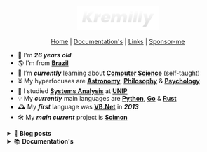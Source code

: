 <div align="center">
  <a href='https://kremilly.com'>
    <img src="images/new-logo-name.png" height="56" />
  </a>
</div>

<p align='center'>
  <a href='https://kremilly.com'>Home</a> | 
  <a href='https://kremilly.com/docs'>Documentation's</a> | 
  <a href='https://kremilly.com/links'>Links</a> |
  <a href='https://github.com/sponsors/Kremilly'>Sponsor-me</a>
</p>

<p></p>

- 🎉 I'm ***26 years old***
- 🌎 I'm from [**Brazil**](https://en.wikipedia.org/wiki/Brazil)
- 🌱 I’m ***currently*** learning about [**Computer Science**](https://en.wikipedia.org/wiki/Computer_science) (self-taught)
- ⏳ My hyperfocuses are [**Astronomy**](https://en.wikipedia.org/wiki/Astronomy), [**Philosophy**](https://en.wikipedia.org/wiki/Philosophy) & [**Psychology**](https://en.wikipedia.org/wiki/Psychology)
- 🏫 I studied [**Systems Analysis**](https://en.wikipedia.org/wiki/Systems_analysis) at [**UNIP**](http://www.unip.br)
- 💡 My ***currently*** main languages are [**Python**](https://python.org), [**Go**](https://go.dev) & [**Rust**](https://rust-lang.com)
- 🕰️ My ***first*** language was [**VB.Net**](https://en.wikipedia.org/wiki/Visual_Basic_(.NET)) in ***2013***
- 🛠️ My ***main current*** project is [**Scimon**](https://github.com/Scibun/Scimon)

<p></p>

<!--<div align='center'>
  <img src='https://skillicons.dev/icons?i=rust,javascript,python,cs,go,php' height='40px' />
</div>-->

<p></p>

<details>
  <summary>
    📝 <b>Blog posts</b>
  </summary>
  <ul>
    <!-- BLOG-POST-LIST:START --><li><a href='https://kremilly.com/blog/compiladores'>O que é um Compilador?</a><br></li><li><a href='https://kremilly.com/blog/nao-use-pollyfill'>Não use Polyfill.js!</a><br></li><li><a href='https://kremilly.com/blog/porque-usar-rust'>Porque usar Rust?</a><br></li><li><a href='https://kremilly.com/blog/hello-world'>Sejam muito bem-vindos ao meu novo blog!</a><br></li><!-- BLOG-POST-LIST:END -->
  </ul>
</details>

<details>
  <summary>
    📚 <b>Documentation's</b>
  </summary>
  <ul>
    <!-- DOCS-LIST:START --><li><a href='https://kremilly.com/docs/cve'>CVE</a><br></li><li><a href='https://kremilly.com/docs/devto'>Devto</a><br></li><li><a href='https://kremilly.com/docs/github'>GitHub</a><br></li><li><a href='https://kremilly.com/docs/hiddenbytes'>HiddenBytes</a><br></li><li><a href='https://kremilly.com/docs/ipinfo'>IPInfo</a><br></li><li><a href='https://kremilly.com/docs/minix'>Minix</a><br></li><li><a href='https://kremilly.com/docs/pageshot'>PageShot</a><br></li><li><a href='https://kremilly.com/docs/passguard'>PassGuard</a><br></li><li><a href='https://kremilly.com/docs/pdfinfo'>PDFInfo</a><br></li><li><a href='https://kremilly.com/docs/pdfscrape'>PDFScrape</a><br></li><li><a href='https://kremilly.com/docs/pdfthumb'>PDFThumb</a><br></li><li><a href='https://kremilly.com/docs/qrcode'>QRCode</a><br></li><li><a href='https://kremilly.com/docs/statslangs'>Statslangs</a><br></li><li><a href='https://kremilly.com/docs/wikipedia'>Wikipedia</a><br></li><!-- DOCS-LIST:END -->
  </ul>
</details>
